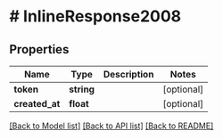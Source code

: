 # # InlineResponse2008

## Properties

Name | Type | Description | Notes
------------ | ------------- | ------------- | -------------
**token** | **string** |  | [optional]
**created_at** | **float** |  | [optional]

[[Back to Model list]](../../README.md#models) [[Back to API list]](../../README.md#endpoints) [[Back to README]](../../README.md)
